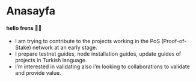 # Anasayfa

#### hello frens 👾🧪

* I am trying to contribute to the projects working in the PoS (Proof-of-Stake) network at an early stage.
* I prepare testnet guides, node installation guides, update guides of projects in Turkish language.
* I’m interested in validating also i’m looking to collaborations to validate and provide value.
